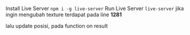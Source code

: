 Install Live Server
<code>npm i -g live-server</code>
Run Live Server
<code>live-server</code>
jika ingin mengubah texture terdapat pada line <b>1281</b>

lalu update posisi, pada function on result
